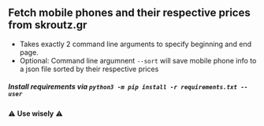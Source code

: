## Fetch mobile phones and their respective prices from skroutz.gr
- Takes exactly 2 command line arguments to specify beginning and end page.
- Optional: Command line argumnent `--sort` will save mobile phone info to a json file sorted by their respective prices
##### Install requirements via `python3 -m pip install -r requirements.txt --user`



⚠️ **Use wisely** ⚠️
